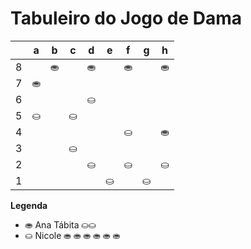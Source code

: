 # Tabuleiro do Jogo de Dama

|   | a | b | c | d | e | f | g | h |
|---|---|---|---|---|---|---|---|---|
| 8 |   | ⛂ |   | ⛂ |   | ⛂ |   | ⛂ |
| 7 | ⛂ |   |   |   |  |   |   |   |
| 6 |   |   |   | ⛀ |   |  |   |   |
| 5 | ⛀ |   | ⛀ |   |   |   |   |   |
| 4 |   |   |   |    |   | ⛀ |   | ⛂ |
| 3 |   |   | ⛀ |    |   |   |   |   |
| 2 |    |   |   | ⛀ |   | ⛀ |   | ⛀ |
| 1 |   |   |   |   | ⛀ |   | ⛀ |   |

**Legenda**

- ⛂  Ana Tábita ⛀⛀
- ⛀  Nicole ⛂ ⛂ ⛂ ⛂ ⛂ ⛂